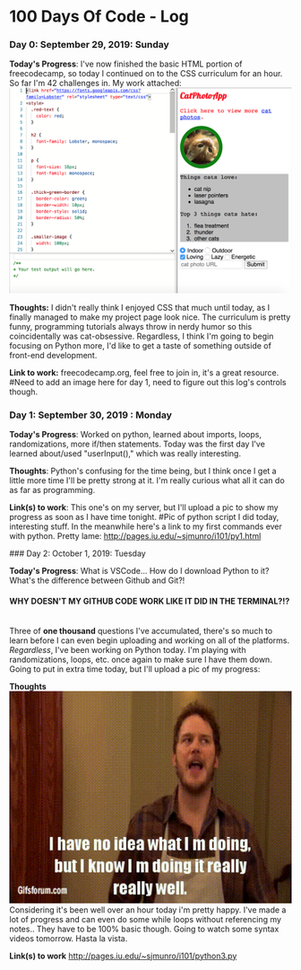 
# 100 Days Of Code - Log

### Day 0: September 29, 2019: Sunday

**Today's Progress**: I've now finished the basic HTML portion of freecodecamp, so today I continued on to the CSS curriculum for an hour. So far I'm 42 challenges in.  My work attached:
<br/>
<img src="https://raw.githubusercontent.com/smunro317/100-days-of-code/master/Images/100Day1.png" width="700">

**Thoughts:** I didn't really think I enjoyed CSS that much until today, as I finally managed to make my project page look nice.  The curriculum is pretty funny, programming tutorials always throw in nerdy humor so this coincidentally was cat-obsessive. Regardless, I think I'm going to begin focusing on Python more, I'd like to get a taste of something outside of front-end development.

**Link to work:** freecodecamp.org, feel free to join in, it's a great resource.
      #Need to add an image here for day 1, need to figure out this log's controls though.

<p class="lightblue">
                    
### Day 1: September 30, 2019 : Monday

**Today's Progress**: Worked on python, learned about imports, loops, randomizations, more if/then statements.  Today was the first day I've learned about/used "userInput()," which was really interesting.  

**Thoughts**: Python's confusing for the time being, but I think once I get a little more time I'll be pretty strong at it.  I'm really curious what all it can do as far as programming.

**Link(s) to work**: This one's on my server, but I'll upload a pic to show my progress as soon as I have time tonight.
    #Pic of python script I did today, interesting stuff.  In the meanwhile here's a link to my first commands ever with python.  Pretty lame: http://pages.iu.edu/~sjmunro/i101/py1.html

</p>
### Day 2: October 1, 2019: Tuesday

**Today's Progress**: What is VSCode... How do I download Python to it? What's the difference between Github and Git?!
<p><h4><b>WHY DOESN'T MY GITHUB CODE WORK LIKE IT DID IN THE TERMINAL?!?</b></h4><p>
<br/>
Three of <b>one thousand</b> questions I've accumulated, there's so much to learn before I can even begin uploading and working on all of the platforms. <i>Regardless</i>, I've been working on Python today. I'm playing with randomizations, loops, etc. once again to make sure I have them down.  Going to put in extra time today, but I'll upload a pic of my progress:

**Thoughts** <br/>
<img src="https://github.com/smunro317/100-days-of-code/blob/master/Images/Noideameme.gif" width="600">
<br/>
Considering it's been well over an hour today i'm pretty happy.  I've made a lot of progress and can even do some while loops without referencing my notes.. They have to be 100% basic though.  Going to watch some syntax videos tomorrow.  Hasta la vista.

**Link(s) to work**
http://pages.iu.edu/~sjmunro/i101/python3.py
